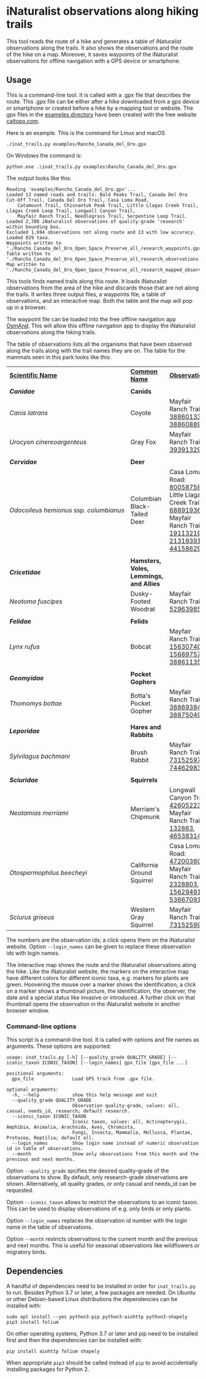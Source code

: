 # iNaturalist observations along hiking trails

This tool reads the route of a hike and generates a table of iNaturalist observations along the trails. It also shows the observations and the route of the hike on a map. Moreover, it saves waypoints of the iNaturalist observations for offline navigation with a GPS device or smartphone.


## Usage

This is a command-line tool. It is called with a .gpx file that describes the route. This .gpx file can be either after a hike downloaded from a gps device or 
smartphone or created before a hike by a mapping tool or website. The gpx files in the [examples directory](https://github.com/joergmlpts/iNat-trails/tree/main/examples)
have been created with the free website [caltopo.com](https://caltopo.com).

Here is an example. This is the command for Linux and macOS

```
./inat_trails.py examples/Rancho_Canada_del_Oro.gpx
```

On Windows the command is:

```
python.exe .\inat_trails.py examples\Rancho_Canada_del_Oro.gpx
```

The output looks like this:
```
Reading 'examples/Rancho_Canada_del_Oro.gpx'...
Loaded 13 named roads and trails: Bald Peaks Trail, Canada Del Oro Cut-Off Trail, Canada Del Oro Trail, Casa Loma Road,
    Catamount Trail, Chisnantuk Peak Trail, Little Llagas Creek Trail, Llagas Creek Loop Trail, Longwall Canyon Trail,
    Mayfair Ranch Trail, Needlegrass Trail, Serpentine Loop Trail.
Loaded 2,708 iNaturalist observations of quality-grade 'research' within bounding box.
Excluded 1,694 observations not along route and 13 with low accuracy.
Loaded 829 taxa.
Waypoints written to './Rancho_Canada_del_Oro_Open_Space_Preserve_all_research_waypoints.gpx'.
Table written to './Rancho_Canada_del_Oro_Open_Space_Preserve_all_research_observations.html'.
Map written to './Rancho_Canada_del_Oro_Open_Space_Preserve_all_research_mapped_observations.html'.
```

This tools finds named trails along this route. It loads iNaturalist observations from the area of the hike and discards those that are not along the trails. It
writes three output files, a waypoints file, a table of observations, and an interactive map. Both the table and the map will pop up in a browser.

The waypoint file can be loaded into the free offline navigation app [OsmAnd](https://osmand.net/). This will allow this offline navigation app to display the
iNaturalist observations along the hiking trails.

The table of observations lists all the organisms that have been observed along the trails along with the trail names they are on. The table for the mammals 
seen in this park looks like this:

<table>
<tr><td><u><b>Scientific Name</b></u></td><td><u><b>Common Name</b></u></td><td><u><b>Observations</b></u></td></tr>
<tr><td></td><td></td><td></td><td></td></tr>
<tr><td><b><i>Canidae</i></b></td><td><b>Canids</b></td><td></td></tr>
<tr><td><i>Canis&nbsp;latrans</i></td><td>Coyote</td><td>Mayfair Ranch Trail: <a href="https://www.inaturalist.org/observations/38860133"
target="_blank">38860133</a>, <a href="https://www.inaturalist.org/observations/38860889" target="_blank">38860889</a></td></tr>
<tr><td><i>Urocyon&nbsp;cinereoargenteus</i></td><td>Gray Fox</td><td>Mayfair Ranch Trail: <a href="https://www.inaturalist.org/observations/39391329" 
 target="_blank">39391329</a></td></tr><tr><td></td><td></td><td></td><td></td></tr>
<tr><td><b><i>Cervidae</i></b></td><td><b>Deer</b></td><td></td></tr>
<tr><td><i>Odocoileus&nbsp;hemionus</i>&nbsp;ssp.&nbsp;<i>columbianus</i></td><td>Columbian Black-Tailed Deer</td><td>Casa Loma Road: <a
 href="https://www.inaturalist.org/observations/80058758"
 target="_blank">80058758</a>; Little Llagas Creek Trail: <a href="https://www.inaturalist.org/observations/68891936" target="_blank">68891936</a>; Mayfair Ranch
 Trail: <a href="https://www.inaturalist.org/observations/19113219" target="_blank">19113219</a>, <a href="https://www.inaturalist.org/observations/21319391"
target="_blank">21319391</a>, <a href="https://www.inaturalist.org/observations/44158629" target="_blank">44158629</a></td></tr>
<tr><td></td><td></td><td></td><td></td></tr><tr><td><b><i>Cricetidae</i></b></td><td><b>Hamsters, Voles, Lemmings, and Allies</b></td><td></td></tr>
<tr><td><i>Neotoma&nbsp;fuscipes</i></td><td>Dusky-Footed Woodrat</td><td>Mayfair Ranch Trail: <a href="https://www.inaturalist.org/observations/52963985"
target="_blank">52963985</a></td></tr><tr><td></td><td></td><td></td><td></td></tr>
<tr><td><b><i>Felidae</i></b></td><td><b>Felids</b></td><td></td></tr>
<tr><td><i>Lynx&nbsp;rufus</i></td><td>Bobcat</td><td>Mayfair Ranch Trail: <a href="https://www.inaturalist.org/observations/15630740" 
 target="_blank">15630740</a>, <a href="https://www.inaturalist.org/observations/15689757" target="_blank">15689757</a>, <a
 href="https://www.inaturalist.org/observations/38861135" target="_blank">38861135</a></td></tr><tr><td></td><td></td><td></td><td></td></tr>
<tr><td><b><i>Geomyidae</i></b></td><td><b>Pocket Gophers</b></td><td></td></tr>
<tr><td><i>Thomomys&nbsp;bottae</i></td><td>Botta's Pocket Gopher</td><td>Mayfair Ranch Trail: <a href="https://www.inaturalist.org/observations/38869384" 
  target="_blank">38869384</a>, <a href="https://www.inaturalist.org/observations/38875049" target="_blank">38875049</a></td></tr>
<tr><td></td><td></td><td></td><td></td></tr>
<tr><td><b><i>Leporidae</i></b></td><td><b>Hares and Rabbits</b></td><td></td></tr>
<tr><td><i>Sylvilagus&nbsp;bachmani</i></td><td>Brush Rabbit</td><td>Mayfair Ranch Trail: <a href="https://www.inaturalist.org/observations/73152597"
 target="_blank">73152597</a>,
 <a href="https://www.inaturalist.org/observations/74462983" target="_blank">74462983</a></td></tr>
<tr><td></td><td></td><td></td><td></td></tr><tr><td><b><i>Sciuridae</i></b></td><td><b>Squirrels</b></td><td></td></tr>
<tr><td><i>Neotamias&nbsp;merriami</i></td><td>Merriam's Chipmunk</td><td>Longwall Canyon Trail: <a href="https://www.inaturalist.org/observations/42605223" 
 target="_blank">42605223</a>; Mayfair Ranch Trail: <a href="https://www.inaturalist.org/observations/132863" target="_blank">132863</a>, <a 
 href="https://www.inaturalist.org/observations/46538314" target="_blank">46538314</a></td></tr>
<tr><td><i>Otospermophilus&nbsp;beecheyi</i></td><td>California Ground Squirrel</td><td>Casa Loma Road: <a
href="https://www.inaturalist.org/observations/47200360" target="_blank">47200360</a>;
 Mayfair Ranch Trail: <a href="https://www.inaturalist.org/observations/2328803" target="_blank">2328803</a>,
<a href="https://www.inaturalist.org/observations/15629491" target="_blank"> 15629491</a>, <a href="https://www.inaturalist.org/observations/53667091" 
 target="_blank">53667091</a></td></tr>
<tr><td><i>Sciurus&nbsp;griseus</i></td><td>Western Gray Squirrel</td><td>Mayfair Ranch Trail: <a href="https://www.inaturalist.org/observations/73152599"
 target="_blank">73152599</a></td></tr>
</table>

The numbers are the observation ids; a click opens them on the iNaturalist website. Option `--login_names` can be given to replace these observation ids with login names.

The interactive map shows the route and the iNaturalist observations along the hike. Like the iNaturalist website, the markers on the interactive map have
different colors for different iconic taxa, e.g. markers for plants are green. Hoovering the mouse over a marker shows the identification, a click on a marker
shows a thumbnail picture, the identification, the observer, the date and a special status like invasive or introduced. A further click on that thumbnail opens
the observation in the iNaturalist website in another browser window.

### Command-line options

This script is a command-line tool. It is called with options and file names as arguments. These options are supported:

```
usage: inat_trails.py [-h] [--quality_grade QUALITY_GRADE] [--iconic_taxon ICONIC_TAXON] [--login_names] gpx_file [gpx_file ...]

positional arguments:
  gpx_file              Load GPS track from .gpx file.

optional arguments:
  -h, --help            show this help message and exit
  --quality_grade QUALITY_GRADE
                        Observation quality-grade, values: all, casual, needs_id, research; default research.
  --iconic_taxon ICONIC_TAXON
                        Iconic taxon, values: all, Actinopterygii, Amphibia, Animalia, Arachnida, Aves, Chromista,
                        Fungi, Insecta, Mammalia, Mollusca, Plantae, Protozoa, Reptilia; default all.
  --login_names         Show login name instead of numeric observation id in table of observations.
  --month               Show only observations from this month and the previous and next months.
```

Option `--quality_grade` spcifies the desired quality-grade of the observations to show. By default, only research-grade observations are shown. Alternatively,
all quality grades, or only casual and needs_id can be requested.

Option `--iconic_taxon` allows to restrict the observations to an iconic taxon. This can be used to display observations of e.g. only birds or only plants.

Option `--login_names` replaces the observation id number with the login name in the table of observations.

Option `--month` restricts observations to the current month and the previous
and next months. This is useful for seasonal observations like wildflowers
or migratory birds.

## Dependencies

A handful of dependencies need to be installed in order for `inat_trails.py` to run. Besides Python 3.7 or later, a few packages are needed. On Ubuntu or other
Debian-based Linux distributions the dependencies can be installed with:
```
sudo apt install --yes python3-pip python3-aiohttp python3-shapely
pip3 install folium
```

On other operating systems, Python 3.7 or later and pip need to be installed first and then the dependencies can be installed with:
```
pip install aiohttp folium shapely
```

When appropriate `pip3` should be called instead of `pip` to avoid accidentally installing packages for Python 2.
